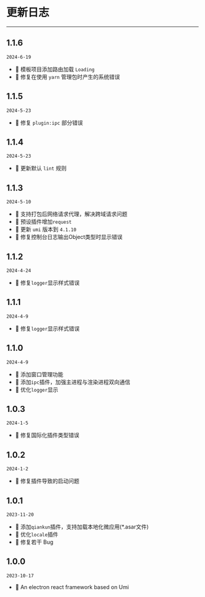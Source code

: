# 更新日志

---

## 1.1.6

`2024-6-19`

- 🌟 模板项目添加路由加载 `Loading`
- 🐞 修复在使用 `yarn` 管理包时产生的系统错误


## 1.1.5

`2024-5-23`

- 🐞 修复 `plugin:ipc` 部分错误

## 1.1.4

`2024-5-23`

- 🌟 更新默认 `lint` 规则

## 1.1.3

`2024-5-10`

- 🎉 支持打包后网络请求代理，解决跨域请求问题
- 🌟 预设插件增加`request`
- 🌟 更新 `umi` 版本到 `4.1.10`
- 🐞 修复控制台日志输出Object类型时显示错误

## 1.1.2

`2024-4-24`

- 🐞 修复`logger`显示样式错误

## 1.1.1

`2024-4-9`

- 🐞 修复`logger`显示样式错误

## 1.1.0

`2024-4-9`

- 🎉 添加窗口管理功能
- 🎉 添加`ipc`插件，加强主进程与渲染进程双向通信
- 🌟 优化`logger`显示

## 1.0.3

`2024-1-5`

- 🐞 修复国际化插件类型错误

## 1.0.2

`2024-1-2`

- 🐞 修复插件导致的启动问题

## 1.0.1

`2023-11-20`

- 🎉 添加`qiankun`插件，支持加载本地化微应用(*.asar文件)
- 🌟 优化`locale`插件
- 🐞 修复若干 Bug

## 1.0.0

`2023-10-17`

- 🎉 An electron react framework based on Umi
